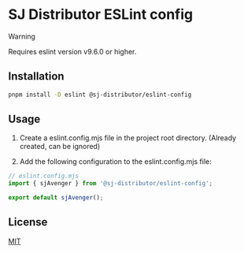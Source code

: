 # SJ Distributor ESLint config

> [!WARNING]
> Requires eslint version v9.6.0 or higher.

## Installation

```bash
pnpm install -D eslint @sj-distributor/eslint-config
```

## Usage

1. Create a eslint.config.mjs file in the project root directory. (Already created, can be ignored)

2. Add the following configuration to the eslint.config.mjs file:

```js
// eslint.config.mjs
import { sjAvenger } from '@sj-distributor/eslint-config';

export default sjAvenger();
```

## License

[MIT](./LICENSE)
